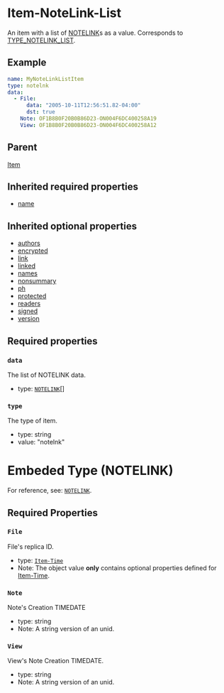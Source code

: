 <!--
   Copyright 2023 HCL America, Inc.

   Licensed under the Apache License, Version 2.0 (the "License"); you may not
   use this file except in compliance with the License. You may obtain a copy of
   the License at

       http://www.apache.org/licenses/LICENSE-2.0

   Unless required by applicable law or agreed to in writing, software
   distributed under the License is distributed on an "AS IS" BASIS, WITHOUT
   WARRANTIES OR CONDITIONS OF ANY KIND, either express or implied. See the
   License for the specific language governing permissions and limitations under
   the License.
-->

# Item-NoteLink-List

An item with a list of
[NOTELINK](https://opensource.hcltechsw.com/domino-c-api-docs/reference/Data/NOTELINK/)s
as a value. Corresponds to
[TYPE_NOTELINK_LIST](https://opensource.hcltechsw.com/domino-c-api-docs/reference/Symb/TYPE_xxx%20%5BNOTELINK_LIST%5D/).

## Example

```yaml
name: MyNoteLinkListItem
type: notelnk
data:
  - File:
      data: "2005-10-11T12:56:51.82-04:00"
      dst: true
    Note: OF1B8B0F20B0B86D23-ON004F6DC400258A19
    View: OF1B8B0F20B0B86D23-ON004F6DC400258A12
```

## Parent
[Item](./item-v1.md)

## Inherited required properties
* [name](./item-v1.md#name)

## Inherited optional properties
* [authors](./item-v1.md#authors)
* [encrypted](./item-v1.md#encrypted)
* [link](./item-v1.md#link)
* [linked](./item-v1.md#linked)
* [names](./item-v1.md#names)
* [nonsummary](./item-v1.md#nonsummary)
* [ph](./item-v1.md#ph)
* [protected](./item-v1.md#protected)
* [readers](./item-v1.md#readers)
* [signed](./item-v1.md#signed)
* [version](./item-v1.md#version)

## Required properties

### `data`
The list of NOTELINK data.
* type: [`NOTELINK`](#embeded-type-notelink)[]

### `type`
The type of item.
* type: string
* value: "notelnk"

# Embeded Type (NOTELINK)
For reference, see:
[`NOTELINK`](https://opensource.hcltechsw.com/domino-c-api-docs/reference/Data/NOTELINK/).

## Required Properties

### `File`
File's replica ID.
* type: [`Item-Time`](./item-time-v1.md#optional-properties)
* Note: The object value **only** contains optional properties defined for
[Item-Time](./item-time-v1.md#optional-properties).

### `Note`
Note's Creation TIMEDATE
* type: string
* Note: A string version of an unid.

### `View`
View's Note Creation TIMEDATE.
* type: string
* Note: A string version of an unid.
